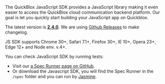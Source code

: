 The QuickBlox JavaScript SDK provides a JavaScript library making it even easier to access the QuickBlox cloud communication backend platform.
Our goal is let you quickly start building your JavaScript app on Quickblox.

The latest version is [**2.4.0**](https://github.com/QuickBlox/quickblox-javascript-sdk/releases/latest).
We are using [Github Releases](https://github.com/QuickBlox/quickblox-javascript-sdk/releases) to make changelog.

JS SDK supports Chrome 30+, Safari 7.1+, Firefox 30+, IE 10+, Opera 23+, Edge 12+ and Node env. v.4+.

You can check JavaScript SDK by running tests:
* Visit our [a Spec Runner page on GitHub](https://quickblox.github.io/quickblox-javascript-sdk/spec/SpecRunner.html).
* Or download the Javascript SDK, you will find the Spec Runner in the `/spec` folder and you can run by [Jasmine](https://jasmine.github.io/).


